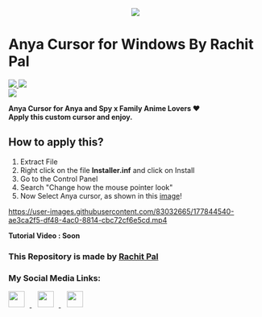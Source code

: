 <p align="center">
    <img src="https://telegra.ph/file/debb7bcf20a12625c0b8f.gif">
</p>

# Anya Cursor for Windows By Rachit Pal

<a href="https://myanimelist.net/character/170256/Anya_Forger?q=anya%20forger&cat=character"> <img src="https://svgur.com/i/itV.svg" />
<a href="https://github.com/Rachit-Pal"> <img src="https://svgur.com/i/itd.svg" /> <br>
<a href="https://drive.google.com/file/d/14oarsJNrtuw0IzWXmYbli6EUxA6wh5_O/view?usp=sharing"> <img src="https://svgur.com/i/isR.svg" /> </a>

<b> Anya Cursor for Anya and Spy x Family Anime Lovers ♥️ <br> Apply this custom cursor and enjoy. </b>

## How to apply this?

1. Extract File
2. Right click on the file <b>Installer.inf</b> and click on Install
3. Go to the Control Panel
4. Search "Change how the mouse pointer look"
5. Now Select Anya cursor, as shown in this [image](https://telegra.ph/file/93b45e8b8e640faa164a4.png)!
    
https://user-images.githubusercontent.com/83032665/177844540-ae3ca2f5-df48-4ac0-8814-cbc72cf6e5cd.mp4
    
<b> Tutorial Video : Soon </b>

### This Repository is made by [Rachit Pal](https://www.github.com/Rachit-Pal/)

### My Social Media Links:

<a href="https://t.me/SAlTAM4">
  <img style="margin-right: 10px;" width="32" height="32" src="https://www.freepnglogos.com/uploads/telegram-logo-png-0.png">
</a>&nbsp;&nbsp;

<a href="https://www.instagram.com/MyselfRachiit/">
  <img style="margin-right: 10px;" width="32" height="32" src="https://www.freepnglogos.com/uploads/logo-ig-png/logo-ig-instagram-new-logo-vector-download-13.png">
</a>&nbsp;&nbsp;

<a href="https://www.twitter.com/Render_GFX/">
  <img style="margin-right: 10px," width="32" height="32 "src="https://www.freepnglogos.com/uploads/twitter-logo-png/twitter-icon-circle-png-logo-8.png"></a>
